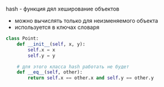 hash - функция дял хеширование объектов

- можно вычислять только для неизменяемого объекта
- используется в ключах словаря

```python
class Point:
    def __init__(self, x, y):
        self.x = x
        self.y = y

    # для этого класса hash работать не будет
    def __eq__(self, other):
        return self.x == other.x and self.y == other.y


```



